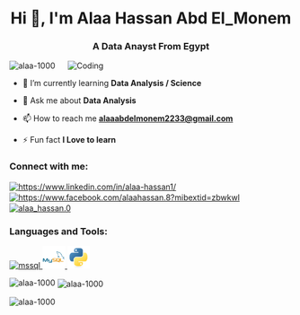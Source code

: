 <h1 align="center">Hi 👋, I'm Alaa Hassan Abd El_Monem</h1>
<h3 align="center">A Data Anayst From Egypt</h3>
<img align="right" alt="Coding" width="400" src="https://i0.wp.com/dsruptr.com/wp-content/uploads/2019/06/animated-exercise-analytics.gif?resize=768%2C576&ssl=1">

<p align="left"> <img src="https://komarev.com/ghpvc/?username=alaa-1000&label=Profile%20views&color=0e75b6&style=flat" alt="alaa-1000" /> </p>

- 🌱 I’m currently learning **Data Analysis / Science**

- 💬 Ask me about **Data Analysis**

- 📫 How to reach me **alaaabdelmonem2233@gmail.com**

- ⚡ Fun fact **I Love to learn**

<h3 align="left">Connect with me:</h3>
<p align="left">
<a href="https://linkedin.com/in/https://www.linkedin.com/in/alaa-hassan1/" target="blank"><img align="center" src="https://raw.githubusercontent.com/rahuldkjain/github-profile-readme-generator/master/src/images/icons/Social/linked-in-alt.svg" alt="https://www.linkedin.com/in/alaa-hassan1/" height="30" width="40" /></a>
<a href="https://fb.com/https://www.facebook.com/alaahassan.8?mibextid=zbwkwl" target="blank"><img align="center" src="https://raw.githubusercontent.com/rahuldkjain/github-profile-readme-generator/master/src/images/icons/Social/facebook.svg" alt="https://www.facebook.com/alaahassan.8?mibextid=zbwkwl" height="30" width="40" /></a>
<a href="https://instagram.com/alaa_hassan.0" target="blank"><img align="center" src="https://raw.githubusercontent.com/rahuldkjain/github-profile-readme-generator/master/src/images/icons/Social/instagram.svg" alt="alaa_hassan.0" height="30" width="40" /></a>
</p>

<h3 align="left">Languages and Tools:</h3>
<p align="left"> <a href="https://www.microsoft.com/en-us/sql-server" target="_blank" rel="noreferrer"> <img src="https://www.svgrepo.com/show/303229/microsoft-sql-server-logo.svg" alt="mssql" width="40" height="40"/> </a> <a href="https://www.mysql.com/" target="_blank" rel="noreferrer"> <img src="https://raw.githubusercontent.com/devicons/devicon/master/icons/mysql/mysql-original-wordmark.svg" alt="mysql" width="40" height="40"/> </a> <a href="https://www.python.org" target="_blank" rel="noreferrer"> <img src="https://raw.githubusercontent.com/devicons/devicon/master/icons/python/python-original.svg" alt="python" width="40" height="40"/> </a> </p>

<p><img align="left" src="https://github-readme-stats.vercel.app/api/top-langs?username=alaa-1000&show_icons=true&locale=en&layout=compact" alt="alaa-1000" /></p>

<p>&nbsp;<img align="center" src="https://github-readme-stats.vercel.app/api?username=alaa-1000&show_icons=true&locale=en" alt="alaa-1000" /></p>

<p><img align="center" src="https://github-readme-streak-stats.herokuapp.com/?user=alaa-1000&" alt="alaa-1000" /></p>

